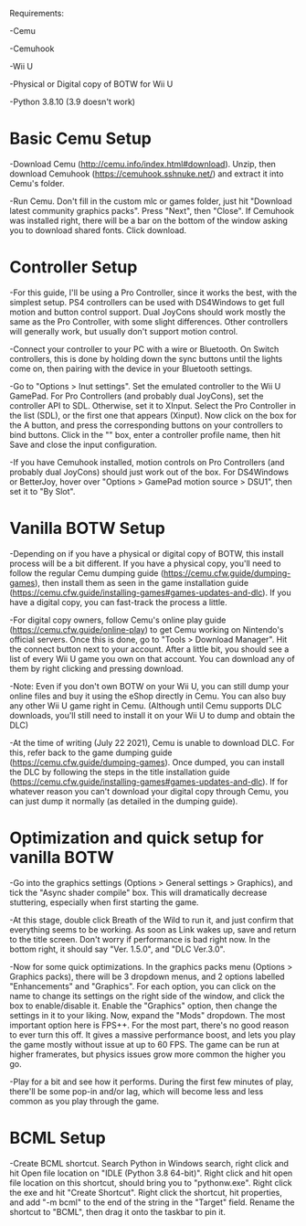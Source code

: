 Requirements:

-Cemu

-Cemuhook

-Wii U

-Physical or Digital copy of BOTW for Wii U

-Python 3.8.10 (3.9 doesn't work)
	
# Basic Cemu Setup
	
-Download Cemu (http://cemu.info/index.html#download). Unzip, then download Cemuhook (https://cemuhook.sshnuke.net/) and extract it into Cemu's folder.
	
-Run Cemu. Don't fill in the custom mlc or games folder, just hit "Download latest community graphics packs". Press "Next", then "Close". If Cemuhook was installed right, there will be a bar on the bottom of the window asking you to download shared fonts. Click download.
	
# Controller Setup
	
-For this guide, I'll be using a Pro Controller, since it works the best, with the simplest setup. PS4 controllers can be used with DS4Windows to get full motion and button control support. Dual JoyCons should work mostly the same as the Pro Controller, with some slight differences. Other controllers will generally work, but usually don't support motion control.
	
-Connect your controller to your PC with a wire or Bluetooth. On Switch controllers, this is done by holding down the sync buttons until the lights come on, then pairing with the device in your Bluetooth settings.
	
-Go to "Options > Inut settings". Set the emulated controller to the Wii U GamePad. For Pro Controllers (and probably dual JoyCons), set the controller API to SDL. Otherwise, set it to XInput. Select the Pro Controller in the list (SDL), or the first one that appears (Xinput). Now click on the box for the A button, and press the corresponding buttons on your controllers to bind buttons. Click in the "<profile name>" box, enter a controller profile name, then hit Save and close the input configuration.
	
-If you have Cemuhook installed, motion controls on Pro Controllers (and probably dual JoyCons) should just work out of the box. For DS4Windows or BetterJoy, hover over "Options > GamePad motion source > DSU1", then set it to "By Slot".
	
# Vanilla BOTW Setup

-Depending on if you have a physical or digital copy of BOTW, this install process will be a bit different. If you have a physical copy, you'll need to follow the regular Cemu dumping guide (https://cemu.cfw.guide/dumping-games), then install them as seen in the game installation guide (https://cemu.cfw.guide/installing-games#games-updates-and-dlc). If you have a digital copy, you can fast-track the process a little.
	
-For digital copy owners, follow Cemu's online play guide (https://cemu.cfw.guide/online-play) to get Cemu working on Nintendo's official servers. Once this is done, go to "Tools > Download Manager". Hit the connect button next to your account. After a little bit, you should see a list of every Wii U game you own on that account. You can download any of them by right clicking and pressing download.
	
-Note: Even if you don't own BOTW on your Wii U, you can still dump your online files and buy it using the eShop directly in Cemu. You can also buy any other Wii U game right in Cemu. (Although until Cemu supports DLC downloads, you'll still need to install it on your Wii U to dump and obtain the DLC)
	
-At the time of writing (July 22 2021), Cemu is unable to download DLC. For this, refer back to the game dumping guide (https://cemu.cfw.guide/dumping-games). Once dumped, you can install the DLC by following the steps in the title installation guide (https://cemu.cfw.guide/installing-games#games-updates-and-dlc). If for whatever reason you can't download your digital copy through Cemu, you can just dump it normally (as detailed in the dumping guide).

# Optimization and quick setup for vanilla BOTW
	
-Go into the graphics settings (Options > General settings > Graphics), and tick the "Async shader compile" box. This will dramatically decrease stuttering, especially when first starting the game.
	
-At this stage, double click Breath of the Wild to run it, and just confirm that everything seems to be working. As soon as Link wakes up, save and return to the title screen. Don't worry if performance is bad right now. In the bottom right, it should say "Ver. 1.5.0", and "DLC Ver.3.0".
	
-Now for some quick optimizations. In the graphics packs menu (Options > Graphics packs), there will be 3 dropdown menus, and 2 options labelled "Enhancements" and "Graphics". For each option, you can click on the name to change its settings on the right side of the window, and click the box to enable/disable it. Enable the "Graphics" option, then change the settings in it to your liking. Now, expand the "Mods" dropdown. The most important option here is FPS++. For the most part, there's no good reason to ever turn this off. It gives a massive performance boost, and lets you play the game mostly without issue at up to 60 FPS. The game can be run at higher framerates, but physics issues grow more common the higher you go.
	
-Play for a bit and see how it performs. During the first few minutes of play, there'll be some pop-in and/or lag, which will become less and less common as you play through the game.
	
# BCML Setup

-Create BCML shortcut. Search Python in Windows search, right click and hit Open file location on "IDLE (Python 3.8 64-bit)". Right click and hit open file location on this shortcut, should bring you to "pythonw.exe". Right click the exe and hit "Create Shortcut". Right click the shortcut, hit properties, and add "-m bcml" to the end of the string in the "Target" field. Rename the shortcut to "BCML", then drag it onto the taskbar to pin it.

